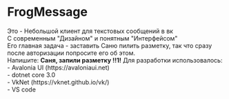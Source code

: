 <h1>FrogMessage</h1>
Это - Небольшой клиент для текстовых сообщений в вк<br>
С современным "Дизайном" и понятным "Интерфейсом"<br>
Его главная задача - заставить Саню пилить разметку, так что сразу после авторизации попросите его об этом.<br>
Напишите:
<b>Саня, запили разметку !!1!</b>
Для разработки использовалось:<br>
 - Avalonia UI (https://avaloniaui.net)<br>
 - dotnet core 3.0<br>
 - VkNet (https://vknet.github.io/vk/)<br>
 - VS code<br>
